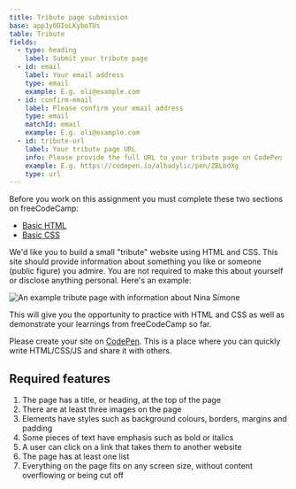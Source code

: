 ```yaml
---
title: Tribute page submission
base: app1y0DIoLKyboTUs
table: Tribute
fields:
  - type: heading
    label: Submit your tribute page
  - id: email
    label: Your email address
    type: email
    example: E.g. oli@example.com
  - id: confirm-email
    label: Please confirm your email address
    type: email
    matchId: email
    example: E.g. oli@example.com
  - id: tribute-url
    label: Your tribute page URL
    info: Please provide the full URL to your tribute page on CodePen
    example: E.g. https://codepen.io/albadylic/pen/ZBLbdXg
    type: url
---
```


Before you work on this assignment you must complete these two sections on freeCodeCamp:

- [Basic HTML](https://www.freecodecamp.org/learn/responsive-web-design/basic-html-and-html5/)
- [Basic CSS](https://www.freecodecamp.org/learn/responsive-web-design/basic-css/)

We'd like you to build a small "tribute" website using HTML and CSS. This site should provide information about something you like or someone (public figure) you admire. You are not required to make this about yourself or disclose anything personal. Here's an example:

![An example tribute page with information about Nina Simone](/assets/media/tribute-page.png)

This will give you the opportunity to practice with HTML and CSS as well as demonstrate your learnings from freeCodeCamp so far.

Please create your site on [CodePen](https://codepen.io/). This is a place where you can quickly write HTML/CSS/JS and share it with others.

## Required features

1. The page has a title, or heading, at the top of the page
2. There are at least three images on the page
3. Elements have styles such as background colours, borders, margins and padding
4. Some pieces of text have emphasis such as bold or italics
5. A user can click on a link that takes them to another website
6. The page has at least one list
7. Everything on the page fits on any screen size, without content overflowing or being cut off
